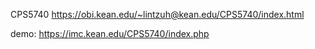 CPS5740
https://obi.kean.edu/~lintzuh@kean.edu/CPS5740/index.html

demo:
https://imc.kean.edu/CPS5740/index.php
